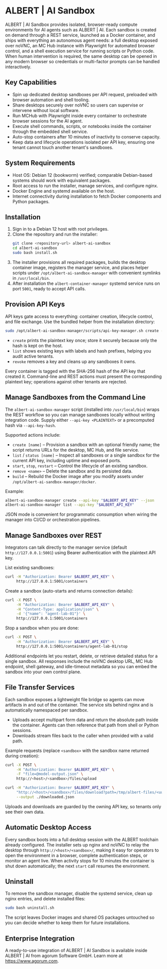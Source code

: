 # ALBERT | AI Sandbox

ALBERT | AI Sandbox provides isolated, browser-ready compute environments for AI agents such as ALBERT | AI. Each sandbox is created on demand through a REST service, launched as a Docker container, and ships with everything an autonomous agent needs: a full desktop exposed over noVNC, an MC Hub instance with Playwright for automated browser control, and a shell execution service for running scripts or Python code. When human intervention is required, the same desktop can be opened in any modern browser so credentials or multi-factor prompts can be handled interactively.

## Key Capabilities
- Spin up dedicated desktop sandboxes per API request, preloaded with browser automation and shell tooling.
- Share desktops securely over noVNC so users can supervise or intervene without local software.
- Run MCHub with Playwright inside every container to orchestrate browser sessions for the AI agent.
- Execute shell commands, scripts, or notebooks inside the container through the embedded shell service.
- Auto-stop containers after 10 minutes of inactivity to conserve capacity.
- Keep data and lifecycle operations isolated per API key, ensuring one tenant cannot touch another tenant's sandboxes.

## System Requirements
- Host OS: Debian 12 (bookworm) verified; comparable Debian-based systems should work with equivalent packages.
- Root access to run the installer, manage services, and configure nginx.
- Docker Engine and systemd available on the host.
- Internet connectivity during installation to fetch Docker components and Python packages.

## Installation
1. Sign in to a Debian 12 host with root privileges.
2. Clone the repository and run the installer:
   ```bash
   git clone <repository-url> albert-ai-sandbox
   cd albert-ai-sandbox
   sudo bash install.sh
   ```
3. The installer provisions all required packages, builds the desktop container image, registers the manager service, and places helper scripts under `/opt/albert-ai-sandbox-manager` with convenient symlinks in `/usr/local/bin`.
4. After installation the `albert-container-manager` systemd service runs on port `5001`, ready to accept API calls.

## Provision API Keys
API keys gate access to everything: container creation, lifecycle control, and file exchange. Use the bundled helper from the installation directory:
```bash
sudo /opt/albert-ai-sandbox-manager/scripts/api-key-manager.sh create --label "My Agent"
```
- `create` prints the plaintext key once; store it securely because only the hash is kept on the host.
- `list` shows existing keys with labels and hash prefixes, helping you audit active tenants.
- `revoke` removes a key and cleans up any sandboxes it owns.

Every container is tagged with the SHA-256 hash of the API key that created it. Command-line and REST actions must present the corresponding plaintext key; operations against other tenants are rejected.

## Manage Sandboxes from the Command Line
The `albert-ai-sandbox-manager` script (installed into `/usr/local/bin`) wraps the REST workflow so you can manage sandboxes locally without writing integration code. Supply either `--api-key <PLAINTEXT>` or a precomputed hash via `--api-key-hash`.

Supported actions include:
- `create [name]` – Provision a sandbox with an optional friendly name; the script returns URLs for the desktop, MC Hub, and file service.
- `list` / `status [name]` – Inspect all sandboxes or a single sandbox for the current API key, including uptime and exposed ports.
- `start`, `stop`, `restart` – Control the lifecycle of an existing sandbox.
- `remove <name>` – Delete the sandbox and its persisted data.
- `build` – Rebuild the Docker image after you modify assets under `/opt/albert-ai-sandbox-manager/docker`.

Example:
```bash
albert-ai-sandbox-manager create --api-key "$ALBERT_API_KEY" --json
albert-ai-sandbox-manager list --api-key "$ALBERT_API_KEY"
```
JSON mode is convenient for programmatic consumption when wiring the manager into CI/CD or orchestration pipelines.

## Manage Sandboxes over REST
Integrators can talk directly to the manager service (default `http://127.0.0.1:5001`) using Bearer authentication with the plaintext API key.

List existing sandboxes:
```bash
curl -H "Authorization: Bearer $ALBERT_API_KEY" \
     http://127.0.0.1:5001/containers
```
Create a sandbox (auto-starts and returns connection details):
```bash
curl -X POST \
     -H "Authorization: Bearer $ALBERT_API_KEY" \
     -H "Content-Type: application/json" \
     -d '{"name": "agent-lab-01"}' \
     http://127.0.0.1:5001/containers
```
Stop a sandbox when you are done:
```bash
curl -X POST \
     -H "Authorization: Bearer $ALBERT_API_KEY" \
     http://127.0.0.1:5001/containers/agent-lab-01/stop
```
Additional endpoints let you restart, delete, or retrieve detailed status for a single sandbox. All responses include the noVNC desktop URL, MC Hub endpoint, shell gateway, and idle-timeout metadata so you can embed the sandbox into your own control plane.

## File Transfer Services
Each sandbox exposes a lightweight file bridge so agents can move artifacts in and out of the container. The service sits behind nginx and is automatically namespaced per sandbox.

- Uploads accept multipart form data and return the absolute path inside the container. Agents can then reference that path from shell or Python sessions.
- Downloads stream files back to the caller when provided with a valid path.

Example requests (replace `<sandbox>` with the sandbox name returned during creation):
```bash
curl -X POST \
     -H "Authorization: Bearer $ALBERT_API_KEY" \
     -F "file=@model-output.json" \
     http://<host>/<sandbox>/files/upload

curl -H "Authorization: Bearer $ALBERT_API_KEY" \
     "http://<host>/<sandbox>/files/download?path=/tmp/albert-files/<uuid.ext>" \
     --output ./downloaded.json
```
Uploads and downloads are guarded by the owning API key, so tenants only see their own data.

## Automatic Desktop Access
Every sandbox boots into a full desktop session with the ALBERT toolchain already configured. The installer sets up nginx and noVNC to relay the desktop through `http://<host>/<sandbox>/`, making it easy for operators to open the environment in a browser, complete authentication steps, or monitor an agent live. When activity stops for 10 minutes the container is shut down automatically; the next `start` call resumes the environment.

## Uninstall
To remove the sandbox manager, disable the systemd service, clean up nginx entries, and delete installed files:
```bash
sudo bash uninstall.sh
```
The script leaves Docker images and shared OS packages untouched so you can decide whether to keep them for future installations.

## Enterprise Integration
A ready-to-use integration of ALBERT | AI Sandbox is available inside ALBERT | AI from agorum Software GmbH. Learn more at https://www.agorum.com.
